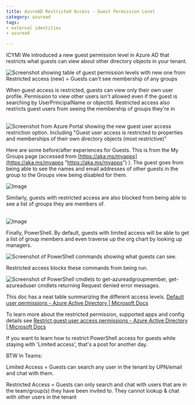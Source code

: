 ```yaml
---
title: AzureAD Restricted Access - Guest Permission Level
category: azuread
tags:
- external identities
- azuread

---
```

ICYMI We introduced a new guest permission level in Azure AD that restricts what guests can view about other directory objects in your tenant.

![Screenshot showing table of guest permission levels with new one from Restricted access (new) = Guests can't see membership of any groups](https://pbs.twimg.com/media/FOz_tpsaUAEjioZ?format=jpg&name=large)

When guest access is restricted, guests can view only their own user profile. Permission to view other users isn't allowed even if the guest is searching by UserPrincipalName or objectId. Restricted access also restricts guest users from seeing the membership of groups they're in

[  
](https://twitter.com/merill/status/1507895295455428617/photo/1)![Screenshot from Azure Portal showing the new guest user access restriction option. Including "Guest user access is restricted to properties and memberships of their own directory objects (most restrictive)"](https://pbs.twimg.com/media/FO0Bf8WaAAMQ0ZE?format=jpg&name=medium)

Here are some before/after experiences for Guests. This is from the My Groups page (accessed from [https://aka.ms/myapps](https://aka.ms/myapps "https://aka.ms/myapps") ). The guest goes from being able to see the names and email addresses of other guests in the group to the Groups view being disabled for them.

![Image](https://pbs.twimg.com/media/FO0PWIiaMAU3zjS?format=jpg&name=large)

Similarly, guests with restricted access are also blocked from being able to see a list of groups they are members of.

[  
](https://twitter.com/merill/status/1507895299221917696/photo/1)![Image](https://pbs.twimg.com/media/FO0XgyjaIAMmBoD?format=jpg&name=medium)

Finally, PowerShell. By default, guests with limited access will be able to get a list of group members and even traverse up the org chart by looking up managers.

![Screenshot of PowerShell commands showing what guests can see.](https://pbs.twimg.com/media/FO0aoLxagAUCTIb?format=jpg&name=large)

Restricted access blocks these commands from being run.

![Screenshot of PowerShell cmdlets to get-azureadgroupmember, get-azureaduser cmdlets returning Request denied error messages.](https://pbs.twimg.com/media/FO0evtVaIAEIdjN?format=jpg&name=large)

This doc has a neat table summarizing the different access levels. [Default user permissions - Azure Active Directory | Microsoft Docs](https://docs.microsoft.com/en-us/azure/active-directory/fundamentals/users-default-permissions)

To learn more about the restricted permission, supported apps and config details see [Restrict guest user access permissions - Azure Active Directory | Microsoft Docs](https://docs.microsoft.com/en-us/azure/active-directory/enterprise-users/users-restrict-guest-permissions)[](https://t.co/AlEacJkshV)

If you want to learn how to restrict PowerShell access for guests while staying with 'Limited access', that's a post for another day.

BTW In Teams: 

Limited Access = Guests can search any user in the tenant by UPN/email and chat with them. 

Restricted Access = Guests can only search and chat with users that are in the team/group(s) they have been invited to. They cannot lookup & chat with other users in the tenant